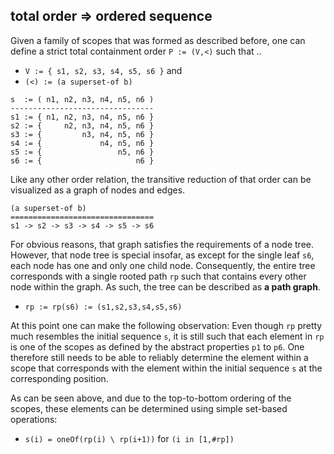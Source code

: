 
<!-- ======================================================================= -->
## total order => ordered sequence

Given a family of scopes that was formed as described before, one can define
a strict total containment order `P := (V,<)` such that ..

* `V := { s1, s2, s3, s4, s5, s6 }` and
* `(<) := (a superset-of b)`

```
s  := ( n1, n2, n3, n4, n5, n6 )
--------------------------------
s1 := { n1, n2, n3, n4, n5, n6 }
s2 := {     n2, n3, n4, n5, n6 }
s3 := {         n3, n4, n5, n6 }
s4 := {             n4, n5, n6 }
s5 := {                 n5, n6 }
s6 := {                     n6 }
```

Like any other order relation, the transitive reduction of that order can be
visualized as a graph of nodes and edges.

```
(a superset-of b)
================================
s1 -> s2 -> s3 -> s4 -> s5 -> s6
```

For obvious reasons, that graph satisfies the requirements of a node tree.
However, that node tree is special insofar, as except for the single leaf
`s6`, each node has one and only one child node. Consequently, the entire
tree corresponds with a single rooted path `rp` such that contains every
other node within the graph. As such, the tree can be described as
**a path graph**.

* `rp := rp(s6) := (s1,s2,s3,s4,s5,s6)`

At this point one can make the following observation: Even though `rp` pretty
much resembles the initial sequence `s`, it is still such that each element
in `rp` is one of the scopes as defined by the abstract properties `p1` to
`p6`. One therefore still needs to be able to reliably determine the element
within a scope that corresponds with the element within the initial sequence
`s` at the corresponding position.

As can be seen above, and due to the top-to-bottom ordering of the scopes,
these elements can be determined using simple set-based operations:

* `s(i) = oneOf(rp(i) \ rp(i+1))` for `(i in [1,#rp])`
